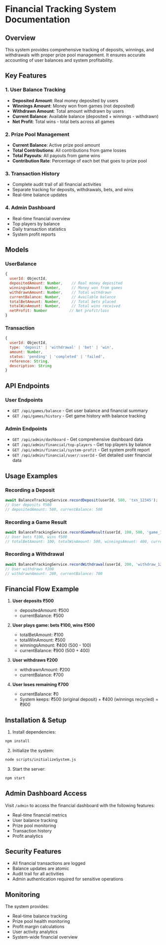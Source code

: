 # Financial Tracking System Documentation

## Overview
This system provides comprehensive tracking of deposits, winnings, and withdrawals with proper prize pool management. It ensures accurate accounting of user balances and system profitability.

## Key Features

### 1. User Balance Tracking
- **Deposited Amount**: Real money deposited by users
- **Winnings Amount**: Money won from games (not deposited)
- **Withdrawn Amount**: Total amount withdrawn by users
- **Current Balance**: Available balance (deposited + winnings - withdrawn)
- **Net Profit**: Total wins - total bets across all games

### 2. Prize Pool Management
- **Current Balance**: Active prize pool amount
- **Total Contributions**: All contributions from game losses
- **Total Payouts**: All payouts from game wins
- **Contribution Rate**: Percentage of each bet that goes to prize pool

### 3. Transaction History
- Complete audit trail of all financial activities
- Separate tracking for deposits, withdrawals, bets, and wins
- Real-time balance updates

### 4. Admin Dashboard
- Real-time financial overview
- Top players by balance
- Daily transaction statistics
- System profit reports

## Models

### UserBalance
```javascript
{
  userId: ObjectId,
  depositedAmount: Number,    // Real money deposited
  winningsAmount: Number,     // Money won from games
  withdrawnAmount: Number,    // Total withdrawn
  currentBalance: Number,     // Available balance
  totalBetAmount: Number,     // Total bets placed
  totalWinAmount: Number,     // Total wins received
  netProfit: Number          // Net profit/loss
}
```

### Transaction
```javascript
{
  userId: ObjectId,
  type: 'deposit' | 'withdrawal' | 'bet' | 'win',
  amount: Number,
  status: 'pending' | 'completed' | 'failed',
  reference: String,
  description: String
}
```

## API Endpoints

### User Endpoints
- `GET /api/games/balance` - Get user balance and financial summary
- `GET /api/games/history` - Get game history with balance tracking

### Admin Endpoints
- `GET /api/admin/dashboard` - Get comprehensive dashboard data
- `GET /api/admin/financial/top-players` - Get top players by balance
- `GET /api/admin/financial/system-profit` - Get system profit report
- `GET /api/admin/financial/user/:userId` - Get detailed user financial data

## Usage Examples

### Recording a Deposit
```javascript
await BalanceTrackingService.recordDeposit(userId, 500, 'txn_12345');
// User deposits ₹500
// depositedAmount: 500, currentBalance: 500
```

### Recording a Game Result
```javascript
await BalanceTrackingService.recordGameResult(userId, 100, 500, 'game_123');
// User bets ₹100, wins ₹500
// totalBetAmount: 100, totalWinAmount: 500, winningsAmount: 400, currentBalance: 900
```

### Recording a Withdrawal
```javascript
await BalanceTrackingService.recordWithdrawal(userId, 200, 'withdraw_123');
// User withdraws ₹200
// withdrawnAmount: 200, currentBalance: 700
```

## Financial Flow Example

1. **User deposits ₹500**
   - depositedAmount: ₹500
   - currentBalance: ₹500

2. **User plays game: bets ₹100, wins ₹500**
   - totalBetAmount: ₹100
   - totalWinAmount: ₹500
   - winningsAmount: ₹400 (500 - 100)
   - currentBalance: ₹900 (500 + 400)

3. **User withdraws ₹200**
   - withdrawnAmount: ₹200
   - currentBalance: ₹700

4. **User loses remaining ₹700**
   - currentBalance: ₹0
   - System keeps: ₹500 (original deposit) + ₹400 (winnings recycled) = ₹900

## Installation & Setup

1. Install dependencies:
```bash
npm install
```

2. Initialize the system:
```bash
node scripts/initializeSystem.js
```

3. Start the server:
```bash
npm start
```

## Admin Dashboard Access

Visit `/admin` to access the financial dashboard with the following features:
- Real-time financial metrics
- User balance tracking
- Prize pool monitoring
- Transaction history
- Profit analytics

## Security Features

- All financial transactions are logged
- Balance updates are atomic
- Audit trail for all activities
- Admin authentication required for sensitive operations

## Monitoring

The system provides:
- Real-time balance tracking
- Prize pool health monitoring
- Profit margin calculations
- User activity analytics
- System-wide financial overview
